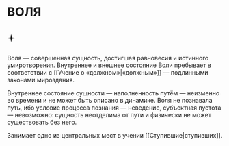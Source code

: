 # ВОЛЯ

## 🟄

Воля — совершенная сущность, достигшая равновесия и истинного умиротворения. Внутреннее и внешнее состояние Воли пребывает в соответствии с [[Учение о «должном»|«должным»]] — подлинными законами мироздания.

Внутреннее состояние сущности — наполненность путём — неизменно во времени и не может быть описано в динамике. Воля не познавала путь, ибо условие процесса познания — неведение, субъектная пустота — невозможно: сущность неотделима от пути и физически не может существовать без него.

Занимает одно из центральных мест в учении [[Ступившие|ступивших]].